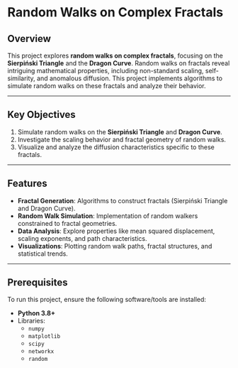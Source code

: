 # Random Walks on Complex Fractals  

## Overview  
This project explores **random walks on complex fractals**, focusing on the **Sierpiński Triangle** and the **Dragon Curve**. Random walks on fractals reveal intriguing mathematical properties, including non-standard scaling, self-similarity, and anomalous diffusion. This project implements algorithms to simulate random walks on these fractals and analyze their behavior.  

---

## Key Objectives  
1. Simulate random walks on the **Sierpiński Triangle** and **Dragon Curve**.  
2. Investigate the scaling behavior and fractal geometry of random walks.  
3. Visualize and analyze the diffusion characteristics specific to these fractals.  

---

## Features  
- **Fractal Generation**: Algorithms to construct fractals (Sierpiński Triangle and Dragon Curve).  
- **Random Walk Simulation**: Implementation of random walkers constrained to fractal geometries.  
- **Data Analysis**: Explore properties like mean squared displacement, scaling exponents, and path characteristics.  
- **Visualizations**: Plotting random walk paths, fractal structures, and statistical trends.  

---

## Prerequisites  
To run this project, ensure the following software/tools are installed:  
- **Python 3.8+**  
- Libraries:  
  - `numpy`
  - `matplotlib`
  - `scipy`
  - `networkx`
  - `random`
